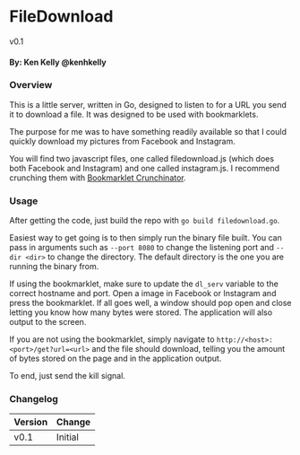 # FileDownload 
v0.1

#### By: Ken Kelly @kenhkelly

### Overview

This is a little server, written in Go, designed to listen to for a URL you send it to download a file. It was designed to be used with bookmarklets.

The purpose for me was to have something readily available so that I could quickly download my pictures from Facebook and Instagram. 

You will find two javascript files, one called filedownload.js (which does both Facebook and Instagram) and one called instagram.js. I recommend crunching them with [Bookmarklet Crunchinator](http://ted.mielczarek.org/code/mozilla/bookmarklet.html). 

### Usage

After getting the code, just build the repo with `go build filedownload.go`.

Easiest way to get going is to then simply run the binary file built. You can pass in arguments such as `--port 8080` to change the listening port and `--dir <dir>` to change the directory. The default directory is the one you are running the binary from.

If using the bookmarklet, make sure to update the `dl_serv` variable to the correct hostname and port. Open a image in Facebook or Instagram and press the bookmarklet. If all goes well, a window should pop open and close letting you know how many bytes were stored. The application will also output to the screen.

If you are not using the bookmarklet, simply navigate to `http://<host>:<port>/get?url=<url>` and the file should download, telling you the amount of bytes stored on the page and in the application output.

To end, just send the kill signal.

### Changelog


|Version|Change|
|---|---|
|v0.1|Initial|
